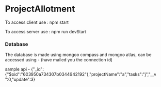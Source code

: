 # ProjectAllotment

To access client use : npm start

To access server use : npm run devStart

### Database

The database is made using mongoo compass and mongoo atlas,
can be accessed using - (have mailed you the connection id)

sample api - {"_id":{"$oid":"603950a734307b0344942192"},"projectName":"a","tasks":"j","__v":0,"update":3}
